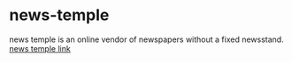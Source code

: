 # news-temple
news temple is an online vendor of newspapers without a fixed newsstand. [news temple link](https://news-temple.herokuapp.com/)
